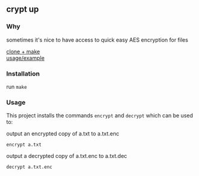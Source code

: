 ## crypt up

### Why
sometimes it's nice to have access to quick easy AES encryption for files

[clone + make](https://streamable.com/lunq7m)  
[usage/example](https://streamable.com/5gu5vb)

### Installation
run `make`

### Usage
This project installs the commands `encrypt` and `decrypt`
which can be used to:  

output an encrypted copy of a.txt to a.txt.enc
```
encrypt a.txt
```

output a decrypted copy of a.txt.enc to a.txt.dec
```
decrypt a.txt.enc
```
